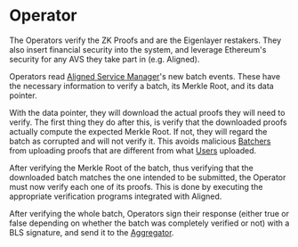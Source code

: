 # Operator

The Operators verify the ZK Proofs and are the Eigenlayer restakers. They also insert financial security into the system, and leverage Ethereum's security for any AVS they take part in (e.g. Aligned).

Operators read [Aligned Service Manager](./3_service_manager_contract.md)'s new batch events. These have the necessary information to verify a batch, its Merkle Root, and its data pointer. 

With the data pointer, they will download the actual proofs they will need to verify. The first thing they do after this, is verify that the downloaded proofs actually compute the expected Merkle Root. If not, they will regard the batch as corrupted and will not verify it. This avoids malicious [Batchers](./1_batcher.md) from uploading proofs that are different from what [Users](0_user.md) uploaded.

After verifying the Merkle Root of the batch, thus verifying that the downloaded batch matches the one intended to be submitted, the Operator must now verify each one of its proofs. This is done by executing the appropriate verification programs integrated with Aligned.

After verifying the whole batch, Operators sign their response (either true or false depending on whether the batch was completely verified or not) with a BLS signature, and send it to the [Aggregator](./5_aggregator.md).

